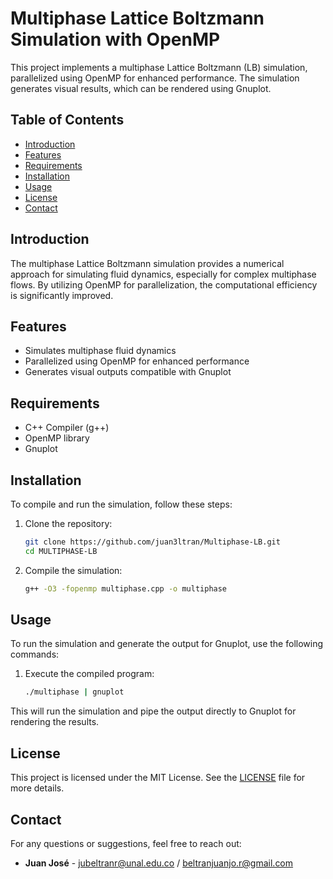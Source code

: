 # Multiphase Lattice Boltzmann Simulation with OpenMP

This project implements a multiphase Lattice Boltzmann (LB) simulation, parallelized using OpenMP for enhanced performance. The simulation generates visual results, which can be rendered using Gnuplot.

## Table of Contents

- [Introduction](#introduction)
- [Features](#features)
- [Requirements](#requirements)
- [Installation](#installation)
- [Usage](#usage)
- [License](#license)
- [Contact](#contact)

## Introduction

The multiphase Lattice Boltzmann simulation provides a numerical approach for simulating fluid dynamics, especially for complex multiphase flows. By utilizing OpenMP for parallelization, the computational efficiency is significantly improved.

## Features

- Simulates multiphase fluid dynamics
- Parallelized using OpenMP for enhanced performance
- Generates visual outputs compatible with Gnuplot

## Requirements

- C++ Compiler (g++)
- OpenMP library
- Gnuplot

## Installation

To compile and run the simulation, follow these steps:

1. Clone the repository:
    ```bash
    git clone https://github.com/juan3ltran/Multiphase-LB.git
    cd MULTIPHASE-LB
    ```

2. Compile the simulation:
    ```bash
    g++ -O3 -fopenmp multiphase.cpp -o multiphase
    ```

## Usage

To run the simulation and generate the output for Gnuplot, use the following commands:

1. Execute the compiled program:
    ```bash
    ./multiphase | gnuplot
    ```

This will run the simulation and pipe the output directly to Gnuplot for rendering the results.

## License

This project is licensed under the MIT License. See the [LICENSE](LICENSE) file for more details.

## Contact

For any questions or suggestions, feel free to reach out:

- **Juan José** - jubeltranr@unal.edu.co / beltranjuanjo.r@gmail.com

